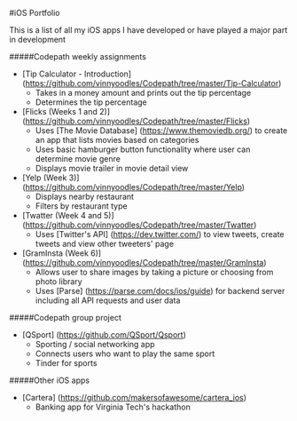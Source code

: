 #iOS Portfolio

This is a list of all my iOS apps I have developed or have played a major part in development

#####Codepath weekly assignments
- [Tip Calculator - Introduction] (https://github.com/vinnyoodles/Codepath/tree/master/Tip-Calculator)
  - Takes in a money amount and prints out the tip percentage
  - Determines the tip percentage
- [Flicks (Weeks 1 and 2)] (https://github.com/vinnyoodles/Codepath/tree/master/Flicks)
  - Uses [The Movie Database] (https://www.themoviedb.org/) to create an app that lists movies based on categories
  - Uses basic hamburger button functionality where user can determine movie genre
  - Displays movie trailer in movie detail view
- [Yelp (Week 3)] (https://github.com/vinnyoodles/Codepath/tree/master/Yelp)
  - Displays nearby restaurant 
  - Filters by restaurant type
- [Twatter (Week 4 and 5)] (https://github.com/vinnyoodles/Codepath/tree/master/Twatter)
  - Uses [Twitter's API] (https://dev.twitter.com/) to view tweets, create tweets and view other tweeters' page
- [GramInsta (Week 6)] (https://github.com/vinnyoodles/Codepath/tree/master/GramInsta)
  - Allows user to share images by taking a picture or choosing from photo library
  - Uses [Parse] (https://parse.com/docs/ios/guide) for backend server including all API requests and user data

#####Codepath group project
- [QSport] (https://github.com/QSport/Qsport)
  - Sporting / social networking app
  - Connects users who want to play the same sport
  - Tinder for sports

#####Other iOS apps
- [Cartera] (https://github.com/makersofawesome/cartera_ios)
  - Banking app for Virginia Tech's hackathon
